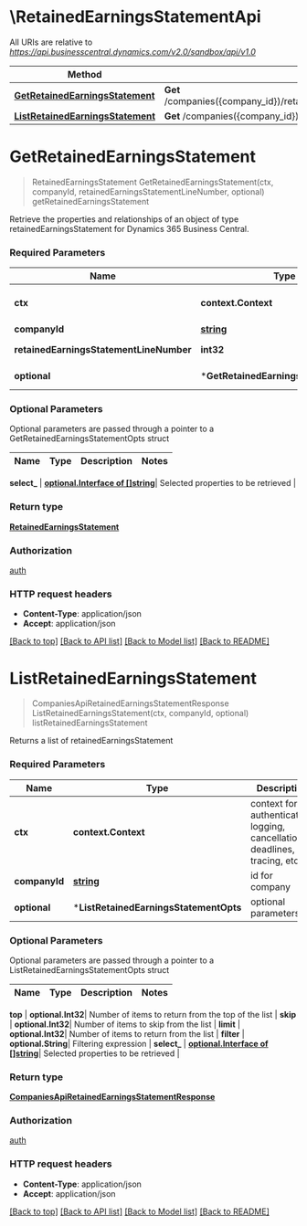 # \RetainedEarningsStatementApi

All URIs are relative to *https://api.businesscentral.dynamics.com/v2.0/sandbox/api/v1.0*

Method | HTTP request | Description
------------- | ------------- | -------------
[**GetRetainedEarningsStatement**](RetainedEarningsStatementApi.md#GetRetainedEarningsStatement) | **Get** /companies({company_id})/retainedEarningsStatement({retainedEarningsStatement_lineNumber}) | getRetainedEarningsStatement
[**ListRetainedEarningsStatement**](RetainedEarningsStatementApi.md#ListRetainedEarningsStatement) | **Get** /companies({company_id})/retainedEarningsStatement | listRetainedEarningsStatement


# **GetRetainedEarningsStatement**
> RetainedEarningsStatement GetRetainedEarningsStatement(ctx, companyId, retainedEarningsStatementLineNumber, optional)
getRetainedEarningsStatement

Retrieve the properties and relationships of an object of type retainedEarningsStatement for Dynamics 365 Business Central.

### Required Parameters

Name | Type | Description  | Notes
------------- | ------------- | ------------- | -------------
 **ctx** | **context.Context** | context for authentication, logging, cancellation, deadlines, tracing, etc.
  **companyId** | [**string**](.md)| id for company | 
  **retainedEarningsStatementLineNumber** | **int32**| lineNumber for retainedEarningsStatement | 
 **optional** | ***GetRetainedEarningsStatementOpts** | optional parameters | nil if no parameters

### Optional Parameters
Optional parameters are passed through a pointer to a GetRetainedEarningsStatementOpts struct

Name | Type | Description  | Notes
------------- | ------------- | ------------- | -------------


 **select_** | [**optional.Interface of []string**](string.md)| Selected properties to be retrieved | 

### Return type

[**RetainedEarningsStatement**](retainedEarningsStatement.md)

### Authorization

[auth](../README.md#auth)

### HTTP request headers

 - **Content-Type**: application/json
 - **Accept**: application/json

[[Back to top]](#) [[Back to API list]](../README.md#documentation-for-api-endpoints) [[Back to Model list]](../README.md#documentation-for-models) [[Back to README]](../README.md)

# **ListRetainedEarningsStatement**
> CompaniesApiRetainedEarningsStatementResponse ListRetainedEarningsStatement(ctx, companyId, optional)
listRetainedEarningsStatement

Returns a list of retainedEarningsStatement

### Required Parameters

Name | Type | Description  | Notes
------------- | ------------- | ------------- | -------------
 **ctx** | **context.Context** | context for authentication, logging, cancellation, deadlines, tracing, etc.
  **companyId** | [**string**](.md)| id for company | 
 **optional** | ***ListRetainedEarningsStatementOpts** | optional parameters | nil if no parameters

### Optional Parameters
Optional parameters are passed through a pointer to a ListRetainedEarningsStatementOpts struct

Name | Type | Description  | Notes
------------- | ------------- | ------------- | -------------

 **top** | **optional.Int32**| Number of items to return from the top of the list | 
 **skip** | **optional.Int32**| Number of items to skip from the list | 
 **limit** | **optional.Int32**| Number of items to return from the list | 
 **filter** | **optional.String**| Filtering expression | 
 **select_** | [**optional.Interface of []string**](string.md)| Selected properties to be retrieved | 

### Return type

[**CompaniesApiRetainedEarningsStatementResponse**](CompaniesAPIRetainedEarningsStatementResponse.md)

### Authorization

[auth](../README.md#auth)

### HTTP request headers

 - **Content-Type**: application/json
 - **Accept**: application/json

[[Back to top]](#) [[Back to API list]](../README.md#documentation-for-api-endpoints) [[Back to Model list]](../README.md#documentation-for-models) [[Back to README]](../README.md)

